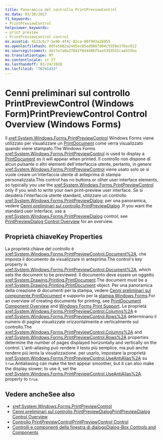 ```yaml
---
title: Panoramica del controllo PrintPreviewControl
ms.date: 03/30/2017
f1_keywords:
- PrintPreviewControl
helpviewer_keywords:
- print preview
- PrintPreviewControl control
ms.assetid: 4513c6c7-5e9b-4f4c-82ca-00f993a26955
ms.openlocfilehash: 8dfe5802a24d5ec85ed908fd04c5550e1fbec012
ms.sourcegitcommit: de17a7a0a37042f0d4406f5ae5393531caeb25ba
ms.translationtype: MT
ms.contentlocale: it-IT
ms.lasthandoff: 01/24/2020
ms.locfileid: "76741433"
---
```

# <a name="printpreviewcontrol-control-overview-windows-forms"></a><span data-ttu-id="b2b48-102">Cenni preliminari sul controllo PrintPreviewControl (Windows Form)</span><span class="sxs-lookup"><span data-stu-id="b2b48-102">PrintPreviewControl Control Overview (Windows Forms)</span></span>
<span data-ttu-id="b2b48-103">Il <xref:System.Windows.Forms.PrintPreviewControl> Windows Forms viene utilizzato per visualizzare un [PrintDocument](printdocument-component-windows-forms.md) come verrà visualizzato quando viene stampato.</span><span class="sxs-lookup"><span data-stu-id="b2b48-103">The Windows Forms <xref:System.Windows.Forms.PrintPreviewControl> is used to display a [PrintDocument](printdocument-component-windows-forms.md) as it will appear when printed.</span></span> <span data-ttu-id="b2b48-104">Il controllo non dispone di alcun pulsante o altri elementi dell'interfaccia utente, pertanto, in genere <xref:System.Windows.Forms.PrintPreviewControl> viene usato solo se si vuole creare un'interfaccia utente di anteprima di stampa personalizzata.</span><span class="sxs-lookup"><span data-stu-id="b2b48-104">This control has no buttons or other user interface elements, so typically you use the <xref:System.Windows.Forms.PrintPreviewControl> only if you wish to write your own print-preview user interface.</span></span> <span data-ttu-id="b2b48-105">Se si desidera l'interfaccia utente standard, utilizzare un controllo <xref:System.Windows.Forms.PrintPreviewDialog>; per una panoramica, vedere [Cenni preliminari sul controllo PrintPreviewDialog](printpreviewdialog-control-overview-windows-forms.md) .</span><span class="sxs-lookup"><span data-stu-id="b2b48-105">If you want the standard user interface, use a <xref:System.Windows.Forms.PrintPreviewDialog> control; see [PrintPreviewDialog Control Overview](printpreviewdialog-control-overview-windows-forms.md) for an overview.</span></span>  
  
## <a name="key-properties"></a><span data-ttu-id="b2b48-106">Proprietà chiave</span><span class="sxs-lookup"><span data-stu-id="b2b48-106">Key Properties</span></span>  
 <span data-ttu-id="b2b48-107">La proprietà chiave del controllo è <xref:System.Windows.Forms.PrintPreviewControl.Document%2A>, che imposta il documento da visualizzare in anteprima.</span><span class="sxs-lookup"><span data-stu-id="b2b48-107">The control's key property is <xref:System.Windows.Forms.PrintPreviewControl.Document%2A>, which sets the document to be previewed.</span></span> <span data-ttu-id="b2b48-108">Il documento deve essere un oggetto <xref:System.Drawing.Printing.PrintDocument>.</span><span class="sxs-lookup"><span data-stu-id="b2b48-108">The document must be a <xref:System.Drawing.Printing.PrintDocument> object.</span></span> <span data-ttu-id="b2b48-109">Per una panoramica della creazione di documenti per la stampa, vedere [Cenni preliminari sul componente PrintDocument](printdocument-component-overview-windows-forms.md) e supporto per la [stampa Windows Forms](../advanced/windows-forms-print-support.md).</span><span class="sxs-lookup"><span data-stu-id="b2b48-109">For an overview of creating documents for printing, see [PrintDocument Component Overview](printdocument-component-overview-windows-forms.md) and [Windows Forms Print Support](../advanced/windows-forms-print-support.md).</span></span> <span data-ttu-id="b2b48-110">Le proprietà <xref:System.Windows.Forms.PrintPreviewControl.Columns%2A> e <xref:System.Windows.Forms.PrintPreviewControl.Rows%2A> determinano il numero di pagine visualizzate orizzontalmente e verticalmente sul controllo.</span><span class="sxs-lookup"><span data-stu-id="b2b48-110">The <xref:System.Windows.Forms.PrintPreviewControl.Columns%2A> and <xref:System.Windows.Forms.PrintPreviewControl.Rows%2A> properties determine the number of pages displayed horizontally and vertically on the control.</span></span> <span data-ttu-id="b2b48-111">L'anti-aliasing può rendere il testo più semplice, ma può anche rendere più lenta la visualizzazione. per usarlo, impostare la proprietà <xref:System.Windows.Forms.PrintPreviewControl.UseAntiAlias%2A> su `true`.</span><span class="sxs-lookup"><span data-stu-id="b2b48-111">Antialiasing can make the text appear smoother, but it can also make the display slower; to use it, set the <xref:System.Windows.Forms.PrintPreviewControl.UseAntiAlias%2A> property to `true`.</span></span>  
  
## <a name="see-also"></a><span data-ttu-id="b2b48-112">Vedere anche</span><span class="sxs-lookup"><span data-stu-id="b2b48-112">See also</span></span>

- <xref:System.Windows.Forms.PrintPreviewControl>
- [<span data-ttu-id="b2b48-113">Cenni preliminari sul controllo PrintPreviewDialog</span><span class="sxs-lookup"><span data-stu-id="b2b48-113">PrintPreviewDialog Control Overview</span></span>](printpreviewdialog-control-overview-windows-forms.md)
- [<span data-ttu-id="b2b48-114">Controllo PrintPreviewControl</span><span class="sxs-lookup"><span data-stu-id="b2b48-114">PrintPreviewControl Control</span></span>](printpreviewcontrol-control-windows-forms.md)
- [<span data-ttu-id="b2b48-115">Controlli e componenti della finestra di dialogo</span><span class="sxs-lookup"><span data-stu-id="b2b48-115">Dialog-Box Controls and Components</span></span>](dialog-box-controls-and-components-windows-forms.md)
